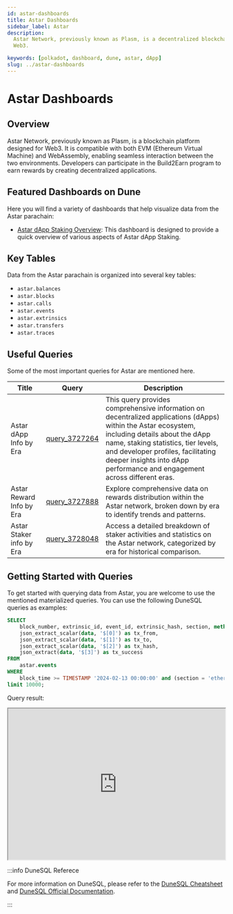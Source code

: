 ```yaml
---
id: astar-dashboards
title: Astar Dashboards
sidebar_label: Astar
description:
  Astar Network, previously known as Plasm, is a decentralized blockchain platform designed for
  Web3.

keywords: [polkadot, dashboard, dune, astar, dApp]
slug: ../astar-dashboards
---
```


# Astar Dashboards

## Overview

Astar Network, previously known as Plasm, is a blockchain platform designed for Web3. It is
compatible with both EVM (Ethereum Virtual Machine) and WebAssembly, enabling seamless interaction
between the two environments. Developers can participate in the Build2Earn program to earn rewards
by creating decentralized applications.

## Featured Dashboards on Dune

Here you will find a variety of dashboards that help visualize data from the Astar parachain:

- [Astar dApp Staking Overview](https://dune.com/substrate/astar-dapp-staking): This dashboard is
  designed to provide a quick overview of various aspects of Astar dApp Staking.

## Key Tables

Data from the Astar parachain is organized into several key tables:

- `astar.balances`
- `astar.blocks`
- `astar.calls`
- `astar.events`
- `astar.extrinsics`
- `astar.transfers`
- `astar.traces`

## Useful Queries

Some of the most important queries for Astar are mentioned here.

| Title                    | Query                                             | Description                                                                                                                                                                                                                                                                                              |
| ------------------------ | ------------------------------------------------- | -------------------------------------------------------------------------------------------------------------------------------------------------------------------------------------------------------------------------------------------------------------------------------------------------------- |
| Astar dApp Info by Era   | [query_3727264](https://dune.com/queries/3727264) | This query provides comprehensive information on decentralized applications (dApps) within the Astar ecosystem, including details about the dApp name, staking statistics, tier levels, and developer profiles, facilitating deeper insights into dApp performance and engagement across different eras. |
| Astar Reward Info by Era | [query_3727888](https://dune.com/queries/3727888) | Explore comprehensive data on rewards distribution within the Astar network, broken down by era to identify trends and patterns.                                                                                                                                                                         |
| Astar Staker info by Era | [query_3728048](https://dune.com/queries/3728048) | Access a detailed breakdown of staker activities and statistics on the Astar network, categorized by era for historical comparison.                                                                                                                                                                      |

## Getting Started with Queries

To get started with querying data from Astar, you are welcome to use the mentioned materialized
queries. You can use the following DuneSQL queries as examples:

```sql title="Astar EVM Executed" showLineNumbers
SELECT
    block_number, extrinsic_id, event_id, extrinsic_hash, section, method,
    json_extract_scalar(data, '$[0]') as tx_from,
    json_extract_scalar(data, '$[1]') as tx_to,
    json_extract_scalar(data, '$[2]') as tx_hash,
    json_extract(data, '$[3]') as tx_success
FROM
    astar.events
WHERE
    block_time >= TIMESTAMP '2024-02-13 00:00:00' and (section = 'ethereum' and method = 'Executed')
limit 10000;
```

Query result:

<iframe src="https://dune.com/embeds/3476827/6371367/" height="350" width="100%"></iframe>

:::info DuneSQL Referece

For more information on DuneSQL, please refer to the [DuneSQL Cheatsheet](../dunesql-cheatsheet.md)
and
[DuneSQL Official Documentation](https://docs.dune.com/query-engine/Functions-and-operators/index).

:::
